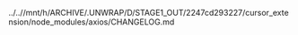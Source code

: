 ../..//mnt/h/ARCHIVE/.UNWRAP/D/STAGE1_OUT/2247cd293227/cursor_extension/node_modules/axios/CHANGELOG.md